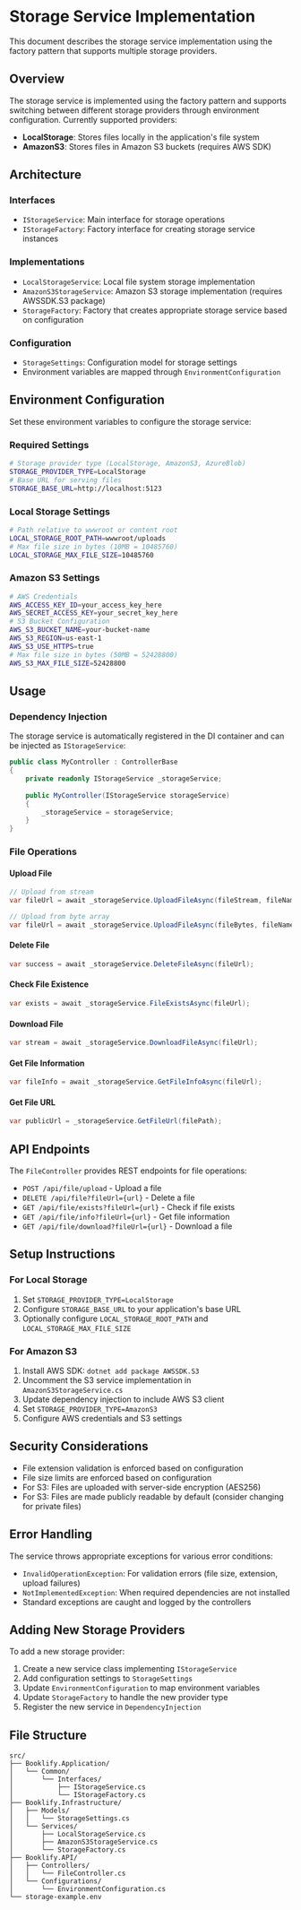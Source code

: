 # Storage Service Implementation

This document describes the storage service implementation using the factory pattern that supports multiple storage providers.

## Overview

The storage service is implemented using the factory pattern and supports switching between different storage providers through environment configuration. Currently supported providers:

- **LocalStorage**: Stores files locally in the application's file system
- **AmazonS3**: Stores files in Amazon S3 buckets (requires AWS SDK)

## Architecture

### Interfaces
- `IStorageService`: Main interface for storage operations
- `IStorageFactory`: Factory interface for creating storage service instances

### Implementations
- `LocalStorageService`: Local file system storage implementation
- `AmazonS3StorageService`: Amazon S3 storage implementation (requires AWSSDK.S3 package)
- `StorageFactory`: Factory that creates appropriate storage service based on configuration

### Configuration
- `StorageSettings`: Configuration model for storage settings
- Environment variables are mapped through `EnvironmentConfiguration`

## Environment Configuration

Set these environment variables to configure the storage service:

### Required Settings
```bash
# Storage provider type (LocalStorage, AmazonS3, AzureBlob)
STORAGE_PROVIDER_TYPE=LocalStorage
# Base URL for serving files
STORAGE_BASE_URL=http://localhost:5123
```

### Local Storage Settings
```bash
# Path relative to wwwroot or content root
LOCAL_STORAGE_ROOT_PATH=wwwroot/uploads
# Max file size in bytes (10MB = 10485760)
LOCAL_STORAGE_MAX_FILE_SIZE=10485760
```

### Amazon S3 Settings
```bash
# AWS Credentials
AWS_ACCESS_KEY_ID=your_access_key_here
AWS_SECRET_ACCESS_KEY=your_secret_key_here
# S3 Bucket Configuration
AWS_S3_BUCKET_NAME=your-bucket-name
AWS_S3_REGION=us-east-1
AWS_S3_USE_HTTPS=true
# Max file size in bytes (50MB = 52428800)
AWS_S3_MAX_FILE_SIZE=52428800
```

## Usage

### Dependency Injection
The storage service is automatically registered in the DI container and can be injected as `IStorageService`:

```csharp
public class MyController : ControllerBase
{
    private readonly IStorageService _storageService;
    
    public MyController(IStorageService storageService)
    {
        _storageService = storageService;
    }
}
```

### File Operations

#### Upload File
```csharp
// Upload from stream
var fileUrl = await _storageService.UploadFileAsync(fileStream, fileName, contentType, folder);

// Upload from byte array
var fileUrl = await _storageService.UploadFileAsync(fileBytes, fileName, contentType, folder);
```

#### Delete File
```csharp
var success = await _storageService.DeleteFileAsync(fileUrl);
```

#### Check File Existence
```csharp
var exists = await _storageService.FileExistsAsync(fileUrl);
```

#### Download File
```csharp
var stream = await _storageService.DownloadFileAsync(fileUrl);
```

#### Get File Information
```csharp
var fileInfo = await _storageService.GetFileInfoAsync(fileUrl);
```

#### Get File URL
```csharp
var publicUrl = _storageService.GetFileUrl(filePath);
```

## API Endpoints

The `FileController` provides REST endpoints for file operations:

- `POST /api/file/upload` - Upload a file
- `DELETE /api/file?fileUrl={url}` - Delete a file
- `GET /api/file/exists?fileUrl={url}` - Check if file exists
- `GET /api/file/info?fileUrl={url}` - Get file information
- `GET /api/file/download?fileUrl={url}` - Download a file

## Setup Instructions

### For Local Storage
1. Set `STORAGE_PROVIDER_TYPE=LocalStorage`
2. Configure `STORAGE_BASE_URL` to your application's base URL
3. Optionally configure `LOCAL_STORAGE_ROOT_PATH` and `LOCAL_STORAGE_MAX_FILE_SIZE`

### For Amazon S3
1. Install AWS SDK: `dotnet add package AWSSDK.S3`
2. Uncomment the S3 service implementation in `AmazonS3StorageService.cs`
3. Update dependency injection to include AWS S3 client
4. Set `STORAGE_PROVIDER_TYPE=AmazonS3`
5. Configure AWS credentials and S3 settings

## Security Considerations

- File extension validation is enforced based on configuration
- File size limits are enforced based on configuration
- For S3: Files are uploaded with server-side encryption (AES256)
- For S3: Files are made publicly readable by default (consider changing for private files)

## Error Handling

The service throws appropriate exceptions for various error conditions:
- `InvalidOperationException`: For validation errors (file size, extension, upload failures)
- `NotImplementedException`: When required dependencies are not installed
- Standard exceptions are caught and logged by the controllers

## Adding New Storage Providers

To add a new storage provider:

1. Create a new service class implementing `IStorageService`
2. Add configuration settings to `StorageSettings`
3. Update `EnvironmentConfiguration` to map environment variables
4. Update `StorageFactory` to handle the new provider type
5. Register the new service in `DependencyInjection`

## File Structure

```
src/
├── Booklify.Application/
│   └── Common/
│       └── Interfaces/
│           ├── IStorageService.cs
│           └── IStorageFactory.cs
├── Booklify.Infrastructure/
│   ├── Models/
│   │   └── StorageSettings.cs
│   └── Services/
│       ├── LocalStorageService.cs
│       ├── AmazonS3StorageService.cs
│       └── StorageFactory.cs
├── Booklify.API/
│   ├── Controllers/
│   │   └── FileController.cs
│   └── Configurations/
│       └── EnvironmentConfiguration.cs
└── storage-example.env 